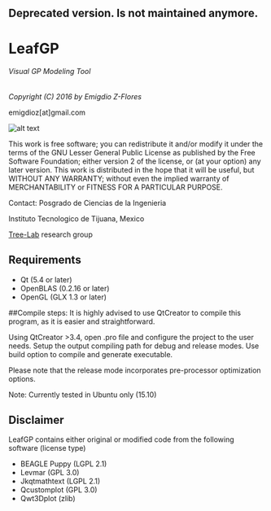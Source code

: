 ## Deprecated version. Is not maintained anymore.

# LeafGP
###### Visual GP Modeling Tool

*Copyright (C) 2016 by Emigdio Z-Flores*

emigdioz[at]gmail.com

![alt text][sc1]

This work is free software; you can redistribute it and/or modify it under the terms of the GNU Lesser General Public
License as published by the Free Software Foundation; either version 2 of the license, or (at your option) any later version. This work is distributed in the hope that it will be useful, but WITHOUT ANY WARRANTY; without even the implied warranty of MERCHANTABILITY or FITNESS FOR A PARTICULAR PURPOSE.

Contact:
Posgrado de Ciencias de la Ingenieria

Instituto Tecnologico de Tijuana, Mexico

[Tree-Lab](http://www.tree-lab.org) research group

## Requirements
- Qt (5.4 or later)
- OpenBLAS (0.2.16 or later)
- OpenGL (GLX 1.3 or later)

##Compile steps:
It is highly advised to use QtCreator to compile this program, as it is easier and straightforward. 

Using QtCreator >3.4, open .pro file and configure the project to the user needs. Setup the output compiling path for debug and release modes. Use build option to compile and generate executable.

Please note that the release mode incorporates pre-processor optimization options.

Note: Currently tested in Ubuntu only (15.10)

## Disclaimer
LeafGP contains either original or modified code from the following software (license type)
- BEAGLE Puppy (LGPL 2.1)
- Levmar (GPL 3.0)
- Jkqtmathtext (LGPL 2.1)
- Qcustomplot (GPL 3.0)
- Qwt3Dplot (zlib)

[sc1]: https://github.com/emigdioz/LeafGP/blob/master/resources/LeafGP.png "LeafGP screenshot"
